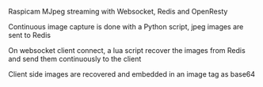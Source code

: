 Raspicam MJpeg streaming with Websocket, Redis and OpenResty

Continuous image capture is done with a Python script, jpeg images are sent to Redis

On websocket client connect, a lua script recover the images from Redis and send them continuously to the client

Client side images are recovered and embedded in an image tag as base64
